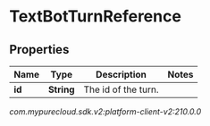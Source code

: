 # TextBotTurnReference


## Properties

| Name | Type | Description | Notes |
| ------------ | ------------- | ------------- | ------------- |
| **id** | **String** | The id of the turn. |  |




_com.mypurecloud.sdk.v2:platform-client-v2:210.0.0_

